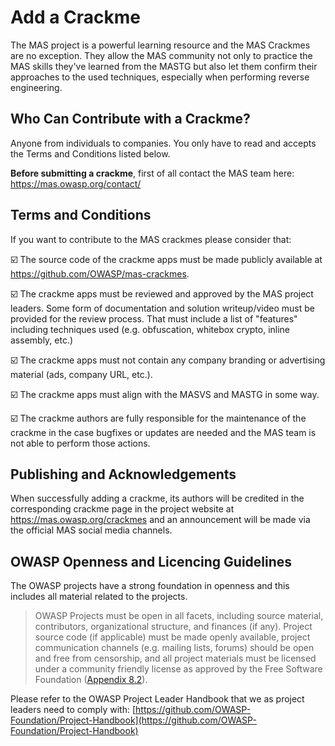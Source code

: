 # Add a Crackme

The MAS project is a powerful learning resource and the MAS Crackmes are no exception. They allow the MAS community not only to practice the MAS skills they've learned from the MASTG but also let them confirm their approaches to the used techniques, especially when performing reverse engineering.

## Who Can Contribute with a Crackme?

Anyone from individuals to companies. You only have to read and accepts the Terms and Conditions listed below.

**Before submitting a crackme**, first of all contact the MAS team here: <https://mas.owasp.org/contact/>

## Terms and Conditions

If you want to contribute to the MAS crackmes please consider that:

☑️ The source code of the crackme apps must be made publicly available at <https://github.com/OWASP/mas-crackmes>.

☑️ The crackme apps must be reviewed and approved by the MAS project leaders. Some form of documentation and solution writeup/video must be provided for the review process. That must include a list of "features" including techniques used (e.g. obfuscation, whitebox crypto, inline assembly, etc.)

☑️ The crackme apps must not contain any company branding or advertising material (ads, company URL, etc.).

☑️ The crackme apps must align with the MASVS and MASTG in some way.

☑️ The crackme authors are fully responsible for the maintenance of the crackme in the case bugfixes or updates are needed and the MAS team is not able to perform those actions.

## Publishing and Acknowledgements

When successfully adding a crackme, its authors will be credited in the corresponding crackme page in the project website at <https://mas.owasp.org/crackmes> and an announcement will be made via the official MAS social media channels.

## OWASP Openness and Licencing Guidelines

The OWASP projects have a strong foundation in openness and this includes all material related to the projects.

> OWASP Projects must be open in all facets, including source material, contributors, organizational structure, and finances (if any). Project source code (if applicable) must be made openly available, project communication channels (e.g. mailing lists, forums) should be open and free from censorship, and all project materials must be licensed under a community friendly license as approved by the Free Software Foundation ([Appendix 8.2](https://github.com/OWASP-Foundation/Project-Handbook/blob/59b1f3538a6bcaa21f98ac86c389d04c7f4dfa9b/Project-Handbook_02_Project-Requirements.md?plain=1#L17-L23)).

Please refer to the OWASP Project Leader Handbook that we as project leaders need to comply with: [https://github.com/OWASP-Foundation/Project-Handbook](https://github.com/OWASP-Foundation/Project-Handbook)
